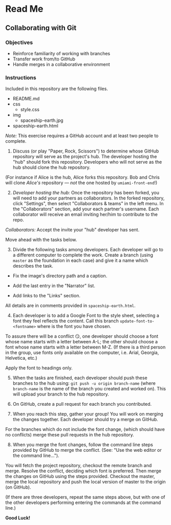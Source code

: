 # Read Me

## Collaborating with Git

### Objectives

- Reinforce familiarity of working with branches
- Transfer work from/to GitHub
- Handle merges in a collaborative environment

### Instructions

Included in this repository are the following files.

- README.md
- css
  - style.css
- img
  - spaceship-earth.jpg
- spaceship-earth.html

*Note:* This exercise requires a GitHub account and at least two people to complete.

1. Discuss (or play "Paper, Rock, Scissors") to determine whose GitHub repository will serve as the project's hub. The developer hosting the "hub" should fork this repository. Developers who will not serve as the hub should clone the hub repository.

  (For instance if Alice is the hub, Alice forks this repository. Bob and Chris will clone *Alice's* repository — *not* the one hosted by `umiami-front-end`!)


2. *Developer hosting the hub:* Once the repository has been forked, you will need to add your partners as collaborators. In the forked repository, click "Settings", then select "Collaborators & teams" in the left menu. In the "Collaborators" section, add your each partner's username. Each collaborator will receive an email inviting her/him to contribute to the repo.

  *Collaborators:* Accept the invite your "hub" developer has sent.

  Move ahead with the tasks below.


3. Divide the following tasks among developers. Each developer will go to a different computer to complete the work. Create a branch (using `master` as the foundation in each case) and give it a name which describes the task.

- Fix the image's directory path and a caption.

- Add the last entry in the "Narrator" list.

- Add links to the "Links" section.

All details are in comments provided in `spaceship-earth.html`.


4. Each developer is to add a Google Font to the style sheet, selecting a font they feel reflects the content. Call this branch `update-font-to-<fontname>` where <fontname> is the font you have chosen.

  To assure there will be a conflict 😏, one developer should choose a font whose name starts with a letter between A-L; the other should choose a font whose name starts with a letter between M-Z. (If there is a third person in the group, use fonts only available on the computer, i.e. Arial, Georgia, Helvetica, etc.)

  Apply the font to headings only.


5. When the tasks are finished, each developer should push these branches to the hub using: `git push -u origin branch-name` (where `branch-name` is the name of the branch you created and worked on). This will upload your branch to the hub repository.


6. On GitHub, create a pull request for each branch you contributed.


7. When you reach this step, gather your group! You will work on merging the changes together. Each developer should try a merge on GitHub.

  For the branches which do not include the font change, (which should have no conflicts) merge these pull requests in the hub repository.


8. When you merge the font changes, follow the command line steps provided by GitHub to merge the conflict. (See: "Use the web editor or the command line...").

  You will fetch the project repository, checkout the remote branch and merge. Resolve the conflict, deciding which font is preferred. Then merge the changes on GitHub using the steps provided. Checkout the master, merge the local repository and push the local version of master to the origin (on GitHub).

  (If there are three developers, repeat the same steps above, but with one of the other developers performing entering the commands at the command line.)

**Good Luck!**
